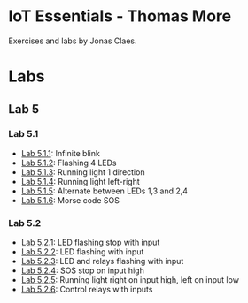# IoT Essentials - Thomas More
Exercises and labs by Jonas Claes.

# Labs
## Lab 5
### Lab 5.1
- [Lab 5.1.1](/labs/5/1/practice_1.py): Infinite blink
- [Lab 5.1.2](/labs/5/1/practice_2.py): Flashing 4 LEDs
- [Lab 5.1.3](/labs/5/1/practice_3.py): Running light 1 direction
- [Lab 5.1.4](/labs/5/1/practice_4.py): Running light left-right
- [Lab 5.1.5](/labs/5/1/practice_5.py): Alternate between LEDs 1,3 and 2,4
- [Lab 5.1.6](/labs/5/1/practice_6.py): Morse code SOS

### Lab 5.2
- [Lab 5.2.1](/labs/5/2/practice_1.py): LED flashing stop with input
- [Lab 5.2.2](/labs/5/2/practice_2.py): LED flashing with input
- [Lab 5.2.3](/labs/5/2/practice_3.py): LED and relays flashing with input
- [Lab 5.2.4](/labs/5/2/practice_4.py): SOS stop on input high
- [Lab 5.2.5](/labs/5/2/practice_5.py):
  Running light right on input high, left on input low
- [Lab 5.2.6](/labs/5/2/practice_6.py): Control relays with inputs
